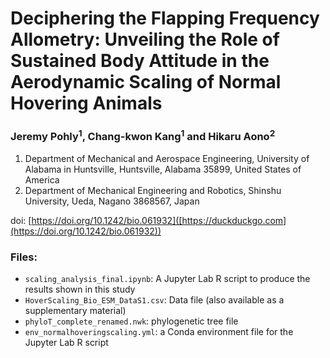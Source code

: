 # Deciphering the Flapping Frequency Allometry: Unveiling the Role of Sustained Body Attitude in the Aerodynamic Scaling of Normal Hovering Animals

### Jeremy Pohly<sup>1</sup>, Chang-kwon Kang<sup>1</sup> and Hikaru Aono<sup>2</sup>

1. Department of Mechanical and Aerospace Engineering, University of Alabama in Huntsville, Huntsville, Alabama 35899, United States of America
2. Department of Mechanical Engineering and Robotics, Shinshu University, Ueda, Nagano 3868567, Japan

doi: [https://doi.org/10.1242/bio.061932]([https://duckduckgo.com](https://doi.org/10.1242/bio.061932))

### Files:
- `scaling_analysis_final.ipynb`: A Jupyter Lab R script to produce the results shown in this study
- `HoverScaling_Bio_ESM_DataS1.csv`: Data file (also available as a supplementary material)
- `phyloT_complete_renamed.nwk`: phylogenetic tree file
- `env_normalhoveringscaling.yml`: a Conda environment file for the Jupyter Lab R script



